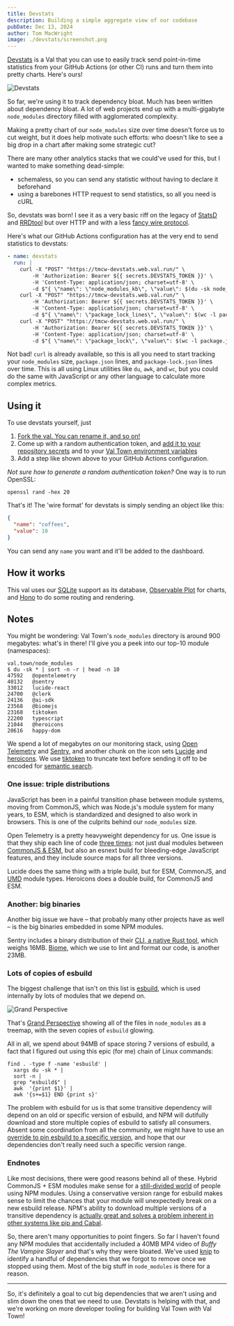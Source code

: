 ```yaml
---
title: Devstats
description: Building a simple aggregate view of our codebase
pubDate: Dec 13, 2024
author: Tom MacWright
image: ./devstats/screenshot.png
---
```


[Devstats](https://www.val.town/v/tmcw/devstats) is a Val that you can use to easily track send point-in-time statistics from your GitHub Actions (or other CI) runs and turn them into pretty charts. Here's ours!

![Devstats](./devstats/screenshot.png)

So far, we're using it to track dependency bloat. Much has been written about dependency bloat. A lot of web projects end up with a multi-gigabyte `node_modules` directory filled with agglomerated complexity.

Making a pretty chart of our `node_modules` size over time doesn't force us to cut weight, but it does help motivate such efforts: who doesn't like to see a big drop in a chart after making some strategic cut?

There are many other analytics stacks that we could've used for this, but I wanted to make something dead-simple:

- schemaless, so you can send any statistic without having to declare it beforehand
- using a barebones HTTP request to send statistics, so all you need is cURL

So, devstats was born! I see it as a very basic riff on the legacy of [StatsD](https://www.etsy.com/codeascraft/measure-anything-measure-everything/) and [RRDtool](https://oss.oetiker.ch/rrdtool/) but over HTTP and with a less [fancy wire protocol](https://github.com/b/statsd_spec).

Here's what our GitHub Actions configuration has at the very end
to send statistics to devstats:

```yaml
- name: devstats
  run: |
    curl -X "POST" "https://tmcw-devstats.web.val.run/" \
        -H 'Authorization: Bearer ${{ secrets.DEVSTATS_TOKEN }}' \
        -H 'Content-Type: application/json; charset=utf-8' \
        -d $"{ \"name\": \"node_modules_kb\", \"value\": $(du -sk node_modules | awk '{print $1}') }"
    curl -X "POST" "https://tmcw-devstats.web.val.run/" \
        -H 'Authorization: Bearer ${{ secrets.DEVSTATS_TOKEN }}' \
        -H 'Content-Type: application/json; charset=utf-8' \
        -d $"{ \"name\": \"package_lock_lines\", \"value\": $(wc -l package-lock.json | awk '{print $1}') }"
    curl -X "POST" "https://tmcw-devstats.web.val.run/" \
        -H 'Authorization: Bearer ${{ secrets.DEVSTATS_TOKEN }}' \
        -H 'Content-Type: application/json; charset=utf-8' \
        -d $"{ \"name\": \"package_lock\", \"value\": $(wc -l package.json | awk '{print $1}') }"
```

Not bad! `curl` is already available, so this is all you need
to start tracking your `node_modules` size, `package.json` lines,
and `package-lock.json` lines over time. This is all using Linux
utilities like `du`, `awk`, and `wc`, but you could do the same
with JavaScript or any other language to calculate more complex
metrics.

## Using it

To use devstats yourself, just

1. [Fork the val. You can rename it, and so on!](https://www.val.town/v/tmcw/devstats)
2. Come up with a random authentication token, and [add it to your repository secrets](https://docs.github.com/en/actions/security-for-github-actions/security-guides/using-secrets-in-github-actions) and to your [Val Town environment variables](https://docs.val.town/reference/environment-variables/)
3. Add a step like shown above to your GitHub Actions configuration.

_Not sure how to generate a random authentication token?_ One way is to run OpenSSL:

```
openssl rand -hex 20
```

That's it! The 'wire format' for devstats is simply sending an object
like this:

```json
{
  "name": "coffees",
  "value": 10
}
```

You can send any `name` you want and it'll be added to the dashboard.

## How it works

This val uses our [SQLite](https://docs.val.town/std/sqlite/) support as its database, [Observable Plot](https://observablehq.com/plot/) for charts, and [Hono](https://hono.dev/) to do some routing and rendering.

## Notes

You might be wondering: Val Town's `node_modules` directory is around 900 megabytes: what's in there! I'll give you a peek into our top-10 module (namespaces):

```
val.town/node_modules
$ du -sk * | sort -n -r | head -n 10
47592	@opentelemetry
40132	@sentry
33012	lucide-react
24700	@clerk
24136	@ai-sdk
23568	@biomejs
23168	tiktoken
22200	typescript
21044	@heroicons
20616	happy-dom
```

We spend a lot of megabytes on our monitoring stack, using [Open Telemetry](https://github.com/open-telemetry) and [Sentry](https://sentry.io/), and another chunk on the icon sets [Lucide](https://lucide.dev/) and [heroicons](https://heroicons.com/). We use [tiktoken](https://github.com/dqbd/tiktoken) to truncate text before sending it off to be encoded for [semantic search](https://blog.val.town/blog/val-vibes/).

### One issue: triple distributions

JavaScript has been in a painful transition phase between module systems, moving from CommonJS, which was Node.js's module system for many years, to ESM, which is standardized and designed to also work in browsers. This is one of the culprits behind our `node_modules` size.

Open Telemetry is a pretty heavyweight dependency for us. One issue is that they ship each line of code [three times](https://unpkg.com/browse/@opentelemetry/otlp-transformer@0.56.0/build/): not just dual modules between [CommonJS & ESM](https://nodejs.org/api/esm.html), but also an esnext build for bleeding-edge JavaScript features, and they include source maps for all three versions.

Lucide does the same thing with a triple build, but for ESM, CommonJS, and [UMD](https://github.com/umdjs/umd) module types. Heroicons does a double build, for CommonJS and ESM.

### Another: big binaries

Another big issue we have – that probably many other projects have as well – is the big binaries embedded in some NPM modules.

Sentry includes a binary distribution of their [CLI, a native Rust tool](https://github.com/getsentry/sentry-cli), which weighs 16MB. [Biome](https://biomejs.dev/), which we use to lint and format our code, is another 23MB.

### Lots of copies of esbuild

The biggest challenge that isn't on this list is [esbuild](https://esbuild.github.io/), which is used internally by lots of modules that we depend on.

![Grand Perspective](./devstats/grandperspective.png)

That's [Grand Perspective](https://en.wikipedia.org/wiki/GrandPerspective) showing all of the files in `node_modules` as a treemap, with the seven copies of `esbuild` glowing.

All in all, we spend about 94MB of space storing 7 versions of esbuild, a fact that I figured out
using this epic (for me) chain of Linux commands:

```
find . -type f -name 'esbuild' |
  xargs du -sk * |
  sort -n |
  grep "esbuild$" |
  awk  '{print $1}' |
  awk '{s+=$1} END {print s}'
```

The problem with esbuild for us is that some transitive dependency will depend on an old or specific version of esbuild, and NPM will dutifully download and store multiple copies of esbuild to satisfy all consumers. Absent some coordination from all the community, we might have to use an [override to pin esbuild to a specific version](https://docs.npmjs.com/cli/v9/configuring-npm/package-json#overrides), and hope that our dependencies don't really need such a specific version range.

### Endnotes

Like most decisions, there were good reasons behind all of these. Hybrid CommonJS + ESM modules make sense for a [still-divided world](https://github.com/wooorm/npm-esm-vs-cjs) of people using NPM modules. Using a conservative version range for esbuild makes sense to limit the chances that your module will unexpectedly break on a new esbuild release. NPM's ability to download multiple versions of a transitive dependency is [actually great and solves a problem inherent in other systems like pip and Cabal](https://lexi-lambda.github.io/blog/2016/08/24/understanding-the-npm-dependency-model/).

So, there aren't many opportunities to point fingers. So far I haven't found any NPM modules that accidentally included a 40MB MP4 video of _Buffy The Vampire Slayer_ and that's why they were bloated. We've used [knip](https://knip.dev/) to identify a handful of dependencies that we forgot to remove once we stopped using them. Most of the big stuff in `node_modules` is there for a reason.

---

So, it's definitely a goal to cut big dependencies that we aren't using and slim down the ones that we need to use. Devstats is helping with that, and we're working on more developer tooling for building Val Town _with_ Val Town!

